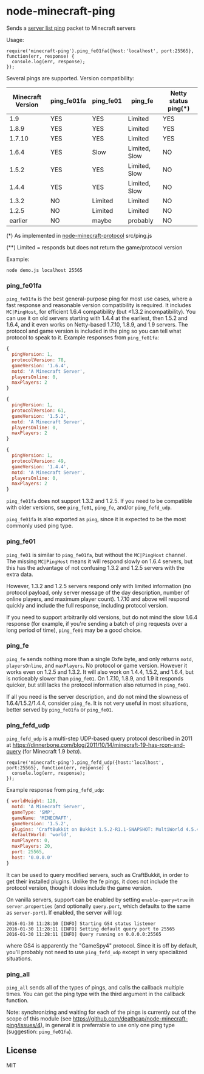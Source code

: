 # node-minecraft-ping

Sends a [server list ping](http://wiki.vg/Server_List_Ping#1.6) packet to Minecraft servers

Usage:

    require('minecraft-ping').ping_fe01fa({host:'localhost', port:25565}, function(err, response) {
      console.log(err, response);
    });

Several pings are supported. Version compatibility:

| Minecraft Version | ping_fe01fa   | ping_fe01     | ping_fe       | Netty status ping(*)
| -------------     | ------------- | ------------- | ------------- | -------------
| 1.9               | YES           | YES           | Limited       | YES
| 1.8.9             | YES           | YES           | Limited       | YES
| 1.7.10            | YES           | YES           | Limited       | YES
| 1.6.4             | YES           | Slow          | Limited, Slow | NO
| 1.5.2             | YES           | YES           | Limited, Slow | NO
| 1.4.4             | YES           | YES           | Limited, Slow | NO
| 1.3.2             | NO            | Limited       | Limited       | NO
| 1.2.5             | NO            | Limited       | Limited       | NO
| earlier           | NO            | maybe         | probably      | NO

(*) As implemented in [node-minecraft-protocol](https://github.com/PrismarineJS/node-minecraft-protocol) src/ping.js

(**) Limited = responds but does not return the game/protocol version

Example:

    node demo.js localhost 25565

### ping_fe01fa

`ping_fe01fa` is the best general-purpose ping for most use cases, where a fast response and
reasonable version compatibility is required. It includes `MC|PingHost`,
for efficient 1.6.4 compatibility (but ≤1.3.2 incompatibility). You can use it on old servers
starting with 1.4.4 at the earliest, then 1.5.2 and 1.6.4, and it even works on Netty-based
1.7.10, 1.8.9, and 1.9 servers. The protocol and game version is included in the ping so you
can tell what protocol to speak to it. Example responses from `ping_fe01fa`:

```javascript
{
  pingVersion: 1,
  protocolVersion: 78,
  gameVersion: '1.6.4',
  motd: 'A Minecraft Server',
  playersOnline: 0,
  maxPlayers: 2
}

{
  pingVersion: 1,
  protocolVersion: 61,
  gameVersion: '1.5.2',
  motd: 'A Minecraft Server',
  playersOnline: 0,
  maxPlayers: 2
}

{
  pingVersion: 1,
  protocolVersion: 49,
  gameVersion: '1.4.4',
  motd: 'A Minecraft Server',
  playersOnline: 0,
  maxPlayers: 2
}
```

`ping_fe01fa` does not support 1.3.2 and 1.2.5. If you need to be compatible with older versions,
see `ping_fe01`, `ping_fe`, and/or `ping_fefd_udp`.

`ping_fe01fa` is also exported as `ping`, since it is expected to be the most commonly used ping type.

### ping_fe01

`ping_fe01` is similar to `ping_fe01fa`, but without the `MC|PingHost` channel. The missing
`MC|PingHost` means it will respond slowly on 1.6.4 servers, but this has the advantage of
not confusing 1.3.2 and 1.2.5 servers with the extra data.

However, 1.3.2 and 1.2.5 servers respond only with limited information (no protocol payload,
only server message of the day description, number of online players, and maximum player count).
1.7.10 and above will respond quickly and include the full response, including protocol version.

If you need to support arbitrarily old versions, but do not mind the slow 1.6.4 response (for example,
if you're sending a batch of ping requests over a long period of time), `ping_fe01` may be a good choice.

### ping_fe

`ping_fe` sends nothing more than a single 0xfe byte, and only returns `motd`, `playersOnline`, and
`maxPlayers`. No protocol or game version. However it works even on 1.2.5 and 1.3.2. It will also
work on 1.4.4, 1.5.2, and 1.6.4, but is noticeably slower than `ping_fe01`. On 1.7.10, 1.8.9, and 1.9
it responds quicker, but still lacks the protocol information also returned in `ping_fe01`.

If all you need is the server description, and do not mind the slowness of 1.6.4/1.5.2/1.4.4, consider
`ping_fe`. It is not very useful in most situations, better served by `ping_fe01fa` or `ping_fe01`.


### ping_fefd_udp

`ping_fefd_udp` is a multi-step UDP-based query protocol described in 2011 at
https://dinnerbone.com/blog/2011/10/14/minecraft-19-has-rcon-and-query (for Minecraft 1.9 *beta*).

    require('minecraft-ping').ping_fefd_udp({host:'localhost', port:25565}, function(err, response) {
      console.log(err, response);
    });

Example response from `ping_fefd_udp`:

```javascript
{ worldHeight: 128,
  motd: 'A Minecraft Server',
  gameType: 'SMP',
  gameName: 'MINECRAFT',
  gameVersion: '1.5.2',
  plugins: 'CraftBukkit on Bukkit 1.5.2-R1.1-SNAPSHOT: MultiWorld 4.5.4; SilkSpawners 3.2.2; OpenInv 2.0.2; EnchantMore 2.0; WorldEdit 5.5.6',
  defaultWorld: 'world',
  numPlayers: 0,
  maxPlayers: 20,
  port: 25565,
  host: '0.0.0.0'
}
```

It can be used to query modified servers, such as CraftBukkit, in order to get their installed plugins.
Unlike the fe pings, it does not include the protocol version, though it does include the game version.

On vanilla servers, support can be enabled by setting `enable-query=true` in `server.properties`
(and optionally `query.port`, which defaults to the same as `server-port`). If enabled, the server will log:

```
2016-01-30 11:28:10 [INFO] Starting GS4 status listener
2016-01-30 11:28:11 [INFO] Setting default query port to 25565
2016-01-30 11:28:11 [INFO] Query running on 0.0.0.0:25565
```

where GS4 is apparently the "GameSpy4" protocol. Since it is off by default, you'll probably
not need to use `ping_fefd_udp` except in very specialized situations.

### ping_all

`ping_all` sends all of the types of pings, and calls the callback multiple times.
You can get the ping type with the third argument in the callback function.

Note: synchronizing and waiting for each of the pings is currently out of the scope
of this module (see https://github.com/deathcap/node-minecraft-ping/issues/4),
in general it is preferrable to use only one ping type (suggestion: `ping_fe01fa`).

## License

MIT

